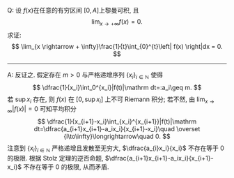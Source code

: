 Q: 设 $f(x)$​ 在任意的有穷区间 $[0,A]$​ 上黎曼可积, 且
$$
\lim_{x \rightarrow + \infty}f(x) = 0.
$$
求证: 
$$
\lim_{x \rightarrow + \infty}\frac{1}{t}\int_{0}^{t}\left| f(x) \right|dx = 0.
$$

***

A: 反证之. 假定存在 $m>0$ 与严格递增序列 $\{x_i\}_{i\in \mathbb N}$ 使得
$$
\dfrac{1}{x_i}\int_0^{x_i}|f(t)|\mathrm dt=:a_i\geq m.
$$
若 $\sup x_i$ 存在, 则 $f(x)$ 在 $[0,\sup x_i]$ 上不可 Riemann 积分; 若不然, 由 $\lim_{x\to \infty}|f(x)|=0$ 可知平均积分
$$
\dfrac{1}{x_{i+1}-x_i}\int_{x_i}^{x_{i+1}}|f(t)|\mathrm dt=\dfrac{a_{i+1}x_{i+1}-a_ix_i}{x_{i+1}-x_i}\quad \overset {i\to\infty}\longrightarrow\quad 0.
$$
注意到 $\{x_i\}_{i\in \mathbb N}$ 严格递增且发散至无穷大, $\dfrac{a_{i}x_i}{x_i}$ 不存在等于 $0$ 的极限. 根据 Stolz 定理的逆否命题, $\dfrac{a_{i+1}x_{i+1}-a_ix_i}{x_{i+1}-x_i}$ 不存在等于 $0$ 的极限, 从而矛盾.

